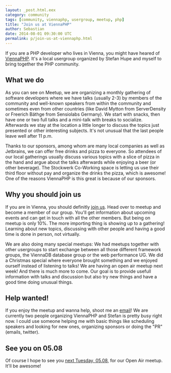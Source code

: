```yaml
---
layout: _post.html.eex
category: community
tags: [community, viennaphp, usergroup, meetup, php]
title: "Join us at ViennaPHP"
author: Sebastian
date: 2014-08-01 09:30:00 UTC
permalink: p/join-us-at-viennaphp.html
---
```

If you are a PHP developer who lives in Vienna, you might have heared of [ViennaPHP](http://www.meetup.com/viennaphp/). It's a local usergroup organized by Stefan Hupe and myself to bring together the PHP community.

## What we do

As you can see on Meetup, we are organizing a monthly gathering of software developers where we have talks (usually 2-3) by members of the community and well-known speakers from within the community and sometimes even from other countries (like David Mytton from ServerDensity or Freerich Bäthge from Sensiolabs Germany). We start with snacks, then have one or two full talks and a mini-talk with breaks to socialize. Afterwards we stay at the location a little longer to discuss the topics just presented or other interesting subjects. It's not unusual that the last people leave well after 11 p.m.

Thanks to our sponsors, among whom are many local companies as well as Jetbrains, we can offer free drinks and pizza to everyone. So attendees of our local gatherings usually discuss various topics with a slice of pizza in the hand and argue about the talks afterwards while enjoying a beer (or other beverage). The Stockwerk Co-Working space is letting us use their third floor without pay and organize the drinks the pizza, which is awesome! One of the reasons ViennaPHP is this great is because of our sponsors.

## Why you should join us

If you are in Vienna, you should definitly [join us](http://www.meetup.com/viennaphp/). Head over to meetup and become a member of our group. You'll get information about upcoming events and can get in touch with all the other members. But being on meetup is only 10%. The more importing thing is showing up to a gathering! Learning about new topics, discussing with other people and having a good time is done in person, not virtually.

We are also doing many special meetups: We had meetups together with other usergroups to start exchange between all those different framework groups, the ViennaDB database group or the web performance UG. We did a Christmas special where everyone brought something and we enjoyed ourself instead of listening to talks! We are having an open air meetup next week! And there is much more to come. Our goal is to provide usefull information with talks and discussion but also try new things and have a good time doing unusual things.

## Help wanted!

If you enjoy the meetup and wanna help, shoot me an [email](mailto:sebastian.goettschkes@googlemail.com)! We are currently two people organizing ViennaPHP and Stefan is pretty busy right now. I could use someone helping me with basic things like scheduling speakers and looking for new ones, organizing sponsors or doing the "PR" (emails, twitter).

## See you on 05.08

Of course I hope to see you [next Tuesday, 05.08](http://www.meetup.com/viennaphp/events/195495012/), for our Open Air meetup. It'll be awesome!
